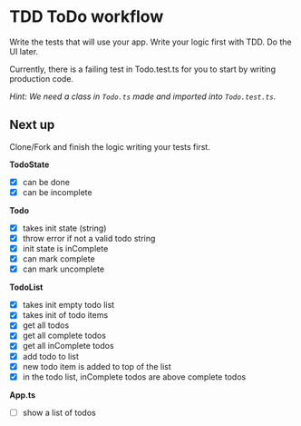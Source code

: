 # TDD ToDo workflow

Write the tests that will use your app. Write your logic first with TDD. Do the UI later.

Currently, there is a failing test in Todo.test.ts for you to start by writing production code.

*Hint: We need a class in `Todo.ts` made and imported into `Todo.test.ts`.*

## Next up

Clone/Fork and finish the logic writing your tests first.

**TodoState**

- [x] can be done
- [x] can be incomplete

**Todo**

- [x] takes init state (string)
- [x] throw error if not a valid todo string
- [x] init state is inComplete
- [x] can mark complete
- [x] can mark uncomplete

**TodoList**

- [x] takes init empty todo list
- [x] takes init of todo items
- [x] get all todos
- [x] get all complete todos
- [x] get all inComplete todos
- [x] add todo to list
- [x] new todo item is added to top of the list
- [x] in the todo list, inComplete todos are above complete todos

**App.ts**

- [ ] show a list of todos
